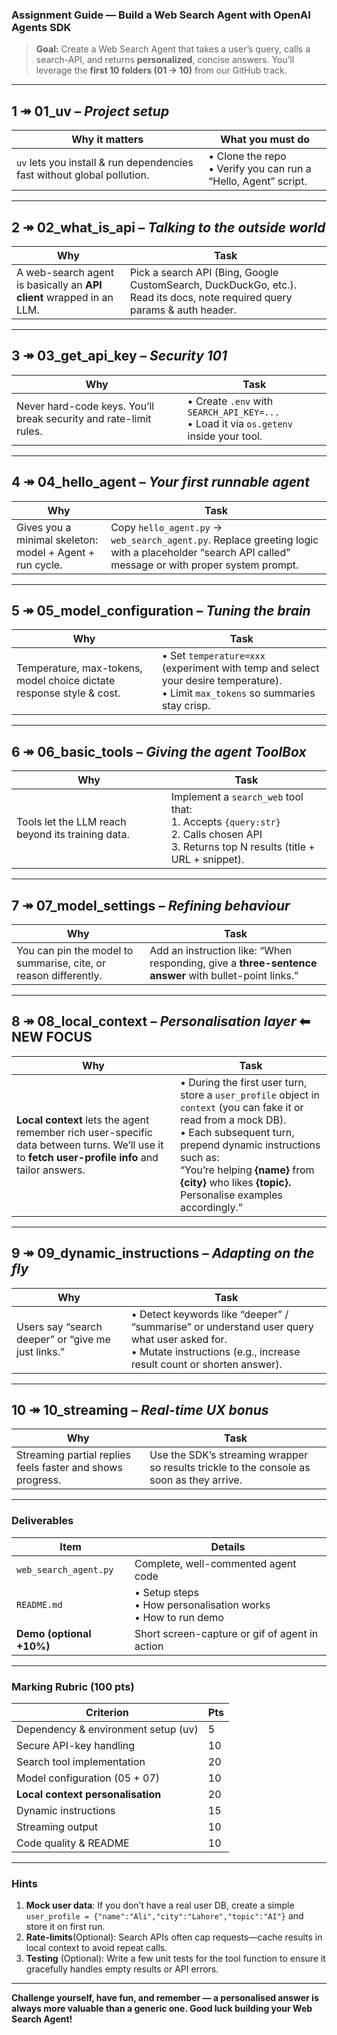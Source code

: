 ### **Assignment Guide — Build a Web Search Agent with OpenAI Agents SDK**

> **Goal:** Create a Web Search Agent that takes a user’s query, calls a search-API, and returns **personalized**, concise answers.
> You’ll leverage the **first 10 folders (01 → 10)** from our GitHub track.

---

## 1 ↠ 01\_uv – *Project setup*

| Why it matters                                                          | What you must do                                                                                            |
| ----------------------------------------------------------------------- | ----------------------------------------------------------------------------------------------------------- |
| `uv` lets you install & run dependencies fast without global pollution. | • Clone the repo<br>• Verify you can run a “Hello, Agent” script. |

---

## 2 ↠ 02\_what\_is\_api – *Talking to the outside world*

| Why                                                                  | Task                                                                                                                      |
| -------------------------------------------------------------------- | ------------------------------------------------------------------------------------------------------------------------- |
| A web-search agent is basically an **API client** wrapped in an LLM. | Pick a search API (Bing, Google CustomSearch, DuckDuckGo, etc.). Read its docs, note required query params & auth header. | You can use tavily for web-search

---

## 3 ↠ 03\_get\_api\_key – *Security 101*

| Why                                                               | Task                                                                                     |
| ----------------------------------------------------------------- | ---------------------------------------------------------------------------------------- |
| Never hard-code keys. You’ll break security and rate-limit rules. | • Create `.env` with `SEARCH_API_KEY=...`<br>• Load it via `os.getenv` inside your tool. |

---

## 4 ↠ 04\_hello\_agent – *Your first runnable agent*

| Why                                                                   | Task                                                                                                                  |
| --------------------------------------------------------------------- | --------------------------------------------------------------------------------------------------------------------- |
| Gives you a minimal skeleton: model + Agent + run cycle. | Copy `hello_agent.py` → `web_search_agent.py`. Replace greeting logic with a placeholder “search API called” message or with proper system prompt. |

---

## 5 ↠ 05\_model\_configuration – *Tuning the brain*

| Why                                                                  | Task                                                                                              |
| -------------------------------------------------------------------- | ------------------------------------------------------------------------------------------------- |
| Temperature, max-tokens, model choice dictate response style & cost. | • Set `temperature=xxx` (experiment with temp and select your desire temperature).<br>• Limit `max_tokens` so summaries stay crisp. |

---

## 6 ↠ 06\_basic\_tools – *Giving the agent ToolBox*

| Why                                               | Task                                                                                                                                        |
| ------------------------------------------------- | ------------------------------------------------------------------------------------------------------------------------------------------- |
| Tools let the LLM reach beyond its training data. | Implement a `search_web` tool that:<br>1. Accepts `{query:str}`<br>2. Calls chosen API<br>3. Returns top N results (title + URL + snippet). |

---

## 7 ↠ 07\_model\_settings – *Refining behaviour*

| Why                                                              | Task                                                                                                  |
| ---------------------------------------------------------------- | ----------------------------------------------------------------------------------------------------- |
| You can pin the model to summarise, cite, or reason differently. | Add an instruction like: “When responding, give a **three-sentence answer** with bullet-point links.” |

---

## 8 ↠ 08\_local\_context – *Personalisation layer*  **⬅ NEW FOCUS**

| Why                                                                                                                                                                          | Task                                                                                                                                                                                                                                                                                                 |
| ---------------------------------------------------------------------------------------------------------------------------------------------------------------------------- | ---------------------------------------------------------------------------------------------------------------------------------------------------------------------------------------------------------------------------------------------------------------------------------------------------- |
| **Local context** lets the agent remember rich user-specific data between turns. We’ll use it to **fetch user-profile info** and tailor answers. | • During the first user turn, store a `user_profile` object in `context` (you can fake it or read from a mock DB).<br>• Each subsequent turn, prepend dynamic instructions such as:<br>  “You’re helping **{name}** from **{city}** who likes **{topic}.** Personalise examples accordingly.” |

---

## 9 ↠ 09\_dynamic\_instructions – *Adapting on the fly*

| Why                                                                                                  | Task                                                                                                                     |
| ---------------------------------------------------------------------------------------------------- | ------------------------------------------------------------------------------------------------------------------------ |
| Users say “search deeper” or “give me just links.” | • Detect keywords like “deeper” / “summarise” or understand user query what user asked for.<br>• Mutate instructions (e.g., increase result count or shorten answer). |

---

## 10 ↠ 10\_streaming – *Real-time UX bonus*

| Why                                                        | Task                                                                                                           |
| ---------------------------------------------------------- | -------------------------------------------------------------------------------------------------------------- |
| Streaming partial replies feels faster and shows progress. | Use the SDK’s streaming wrapper so results trickle to the console as soon as they arrive. |

---

### **Deliverables**

| Item                     | Details                                                           |
| ------------------------ | ----------------------------------------------------------------- |
| `web_search_agent.py`    | Complete, well-commented agent code                               |
| `README.md`              | • Setup steps<br>• How personalisation works<br>• How to run demo |
| **Demo (optional +10%)** | Short screen-capture or gif of agent in action                    |

---

### **Marking Rubric (100 pts)**

| Criterion                           | Pts |
| ----------------------------------- | --- |
| Dependency & environment setup (uv) | 5   |
| Secure API-key handling             | 10  |
| Search tool implementation          | 20  |
| Model configuration (05 + 07)       | 10  |
| **Local context personalisation**   | 20  |
| Dynamic instructions                | 15  |
| Streaming output                    | 10  |
| Code quality & README               | 10  |

---

### **Hints**

1. **Mock user data**: If you don’t have a real user DB, create a simple `user_profile = {"name":"Ali","city":"Lahore","topic":"AI"}` and store it on first run.
2. **Rate-limits**(Optional): Search APIs often cap requests—cache results in local context to avoid repeat calls.
3. **Testing** (Optional): Write a few unit tests for the tool function to ensure it gracefully handles empty results or API errors.

---

**Challenge yourself, have fun, and remember — a personalised answer is always more valuable than a generic one. Good luck building your Web Search Agent!**
